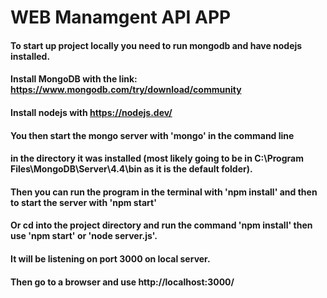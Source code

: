 # WEB Manamgent API APP
#### To start up project locally you need to run mongodb and have nodejs installed.
####  Install MongoDB with the link: https://www.mongodb.com/try/download/community
#### Install nodejs with https://nodejs.dev/
####  You then start the mongo server with 'mongo' in the command line 
####  in the directory it was installed (most likely going to be in C:\Program Files\MongoDB\Server\4.4\bin as it is the default folder).
#### Then you can run the program in the terminal with 'npm install' and then to start the server with 'npm start'
#### Or cd into the project directory and run the command 'npm install' then use 'npm start' or 'node server.js'. 
#### It will be listening on port 3000 on local server.
#### Then go to a browser and use http://localhost:3000/
